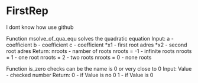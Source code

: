 # FirstRep
I dont know how use github

Function msolve_of_qua_equ solves the quadratic equation
  Input:
    a - coefficient
    b - coefficient
    c - coefficient
    *x1 - first root adres
    *x2 - second root adres
  Return:
    nroots - namber of roots
    nroots = -1 - infinite roots
    nroots = 1  - one root
    nroots = 2  - two roots
    nroots = 0  - none roots
  
Function is_zero checks can be the name is 0 or very close to 0
 Input:
   Value - checked number
 Return:
   0 - if Value is no 0
   1 - if Value is 0

  
